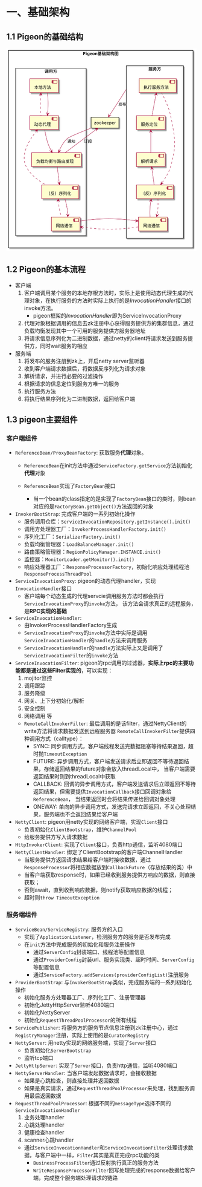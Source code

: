 # 一、基础架构
## 1.1 Pigeon的基础结构
![](pictures/pigeon_architecture.png)
## 1.2 Pigeon的基本流程
- 客户端
    1. 客户端调用某个服务的本地存根方法时，实际上是使用动态代理生成的代理对象，在执行服务的方法时实际上执行的是*InvocationHandler*接口的invoke方法。
        - pigeon框架的*InvocationHandler*即为ServiceInvocationProxy
    2. 代理对象根据调用的信息去zk注册中心获得服务提供方的集群信息，通过负载均衡发现其中一个可用的服务提供方服务器地址
    3. 将请求信息序列化为二进制数据，通过netty的client将请求发送到服务提供方，同时wait服务的相应
- 服务端
    1. 将发布的服务注册到zk上，开启netty server监听器
    2. 收到客户端请求数据后，将数据反序列化为请求对象
    3. 解析请求，并进行必要的过滤操作
    4. 根据请求的信息定位到服务方唯一的服务
    5. 执行服务方法
    6. 将执行结果序列化为二进制数据，返回给客户端
## 1.3 pigeon主要组件
### 客户端组件
- `ReferenceBean/ProxyBeanFactory`: 获取服务**代理**对象。
    - `ReferenceBean`在init方法中通过`ServiceFactory.getService`方法初始化**代理**对象
    
    - `ReferenceBean`实现了`FactoryBean`接口
        - 当一个bean的class指定的是实现了`FactoryBean`接口的类时，则bean对应的是`FactoryBean.getObject()`方法返回的对象
- `InvokerBootStrap`: 完成客户端的一系列初始化操作
    - 服务调用仓库：`ServiceInvocationRepository.getInstance().init()`
    - 调用方处理器工厂：`InvokerProcessHandlerFactory.init()`
    - 序列化工厂：`SerializerFactory.init()`
    - 负载均衡管理器：`LoadBalanceManager.init()`
    - 路由策略管理器：`RegionPolicyManager.INSTANCE.init()`
    - 监控器：`MonitorLoader.getMonitor().init()`
    - 响应处理器工厂：`ResponseProcessorFactory`，初始化响应处理线程池`ResponseProcessThreadPool`
- `ServiceInvocationProxy`: pigeon的动态代理handler，实现`InvocationHandler`接口
    - 客户端每个动态生成的代理servcie调用服务方法时都会执行`ServiceInvocationProxy`的`invoke`方法，
      该方法会请求真正的远程服务，是**RPC实现的基础**
- `ServiceInvocationHandler`: 
    - 由InvokerProcessHandlerFactory生成
    - `ServiceInvocationProxy`的`invoke`方法中实际是调用`ServiceInvocationHandler`的`handle`方法来调用服务
    - `ServiceInvocationHandler`的`handle`方法实际上又是调用了`ServiceInvocationFilter`的`invoke`方法
- `ServiceInvocationFilter`: pigeon的rpc调用的过滤器，**实际上rpc的主要功能都是通过这些Filter实现的**，可以实现：
    1. mojitor监控
    2. 调用跟踪
    3. 服务降级
    4. 网关、上下分初始化/解析
    5. 安全控制
    6. 网络调用 等
    - `RemoteCallInvokerFilter`: 最后调用的是该filter，通过NettyClient的write方法将请求数据发送到远程服务器
        `RemoteCallInvokerFilter`提供四种调用方式（calltype）：
        - SYNC: 同步调用方式，客户端线程发送完数据阻塞等待结果返回，超时抛`TimeoutException`
        - FUTURE: 异步调用方式，客户端发送请求后立即返回不等待返回结果，存储返回结果的future对象会放入threadLocal中，
          当客户端需要返回结果时则到threadLocal中获取
        - CALLBACK: 回调的异步调用方式，客户端发送请求后立即返回不等待返回结果，但需要提供`InvocationCallback`接口回调对象给`ReferenceBean`，
          当结果返回时会将结果传递给回调对象处理
        - ONEWAY: 单向的异步调用方式，发送完请求立即返回，不关心处理结果，服务端也不会返回结果给客户端
- `NettyClient`: pigeon用netty实现的网络客户端，实现`Client`接口
    - 负责初始化`ClientBootstrap`，维护`ChannelPool`
    - 给服务提供方写入请求数据
- `HttpInvokerClient`: 实现了`Client`接口，负责http通信，监听4080端口
- `NettyClientHandler`: 绑定了ClientBootstrap的客户端ChannelHandler
    - 当服务提供方返回请求结果给客户端时接收数据，通过`ResponseProcessor`将相应数据放到`CallbackFuture`（存放结果的类）中
    - 当客户端获取response时，如果已经收到服务提供方响应的数据，则直接获取；
    - 否则await，直到收到响应数据，则notify获取响应数据的线程；
    - 超时则`throw TimeoutException`
### 服务端组件
- `ServiceBean/ServiceRegistry`: 服务方的入口
    - 实现了`ApplicationListener`，检测服务方的服务是否发布完成
    - 在`init`方法中完成服务的初始化和服务注册操作
        - 通过`ServerConfig`封装端口、线程池等配置信息
        - 通过`ProviderConfig`封装url、服务实现类、超时时间、`ServerConfig`等配置信息
        - 通过`ServiceFactory.addServices(providerConfigList)`注册服务
- `ProviderBootStrap`: 与`InvokerBootStrap`类似，完成服务端的一系列初始化操作
    - 初始化服务方处理器工厂、序列化工厂、注册管理器
    - 初始化JettyHttpServer监听4080端口
    - 初始化NettyServer
    - 初始化`RequestThreadPoolProcessor`的所有线程
- `ServicePublisher`: 将服务方的服务节点信息注册到zk注册中心，通过`RegistryManager`注册，实际上使用的是`CuratorRegistry`
- `NettyServer`: 用netty实现的网络服务端，实现了`Server`接口
    - 负责初始化`ServerBootstrap`
    - 监听tcp端口
- `JettyHttpServer`: 实现了`Server`接口，负责http通信，监听4080端口
- `NettyServerHandler`: 当客户端发起数据请求时，会接收数据
    - 如果是心跳检查，则直接处理并返回数据
    - 如果是真实请求，通过`RequestThreadPoolProcessor`来处理，找到服务调用最后返回数据
- `RequestThreadPoolProcessor`: 根据不同的`messageType`选择不同的`ServiceInvocationHandler`
    1. 业务处理handler
    2. 心跳处理handler
    3. 健康检查handler
    4. scanner心跳handler
    - 通过`ServiceInvocationHandler`和`ServiceInvocationFilter`处理请求数据，与客户端中一样，`Filter`其实是真正完成rpc功能的类
        - `BusinessProcessFilter`通过反射执行真正的服务方法
        - `WriteResponseProcessorFilter`回写处理完成的response数据给客户端，完成整个服务端处理请求的链路
